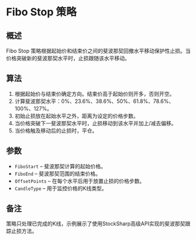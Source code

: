 # Fibo Stop 策略

## 概述
Fibo Stop 策略根据起始价和结束价之间的斐波那契回撤水平移动保护性止损。当价格突破新的斐波那契水平时，止损跟随该水平移动。

## 算法
1. 根据起始价与结束价确定方向。结束价高于起始价则开多，否则开空。
2. 计算斐波那契水平：0%、23.6%、38.6%、50%、61.8%、78.6%、100%、127%。
3. 初始止损放在起始水平之外，距离为设定的价格步数。
4. 当价格突破下一斐波那契水平时，止损移动到该水平并加上/减去偏移。
5. 当价格触及移动后的止损时，平仓。

## 参数
- `FiboStart` – 斐波那契计算的起始价格。
- `FiboEnd` – 斐波那契范围的结束价格。
- `OffsetPoints` – 在每个水平后用于放置止损的价格步数。
- `CandleType` – 用于监控价格的K线类型。

## 备注
策略只处理已完成的K线，示例展示了使用StockSharp高级API实现的斐波那契跟踪止损方法。
